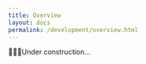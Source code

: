 ```yaml
---
title: Overview
layout: docs
permalink: /development/overview.html
---
```


<p>👷👷‍♀️Under construction…</p>